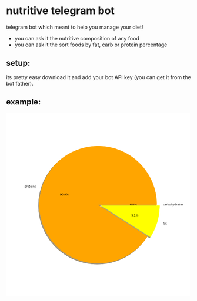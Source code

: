 # nutritive telegram bot

telegram bot which meant to help you manage your diet!
* you can ask it the nutritive composition of any food
* you can ask it the sort foods by fat, carb or protein percentage

## setup:

its pretty easy download it and add your bot API key (you can get it from the bot father).

## example:
<p align="left">
  <img width="500" src="https://github.com/matan-chan/nutritive_telegram_bot/blob/main/examples/img.png?raw=true">
</p>

